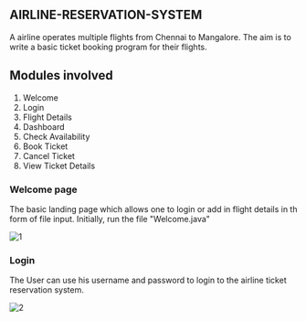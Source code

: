 ## AIRLINE-RESERVATION-SYSTEM

A airline operates multiple flights from Chennai to Mangalore. The aim is to write a basic
ticket booking program for their flights.

## Modules involved 
1) Welcome
2) Login
3) Flight Details
4) Dashboard
5) Check Availability
6) Book Ticket
7) Cancel Ticket
8) View Ticket Details

### Welcome page
The basic landing page which allows one to login or add in flight details in th form of file 
input. Initially, run the file "Welcome.java"

![1](https://user-images.githubusercontent.com/58515646/115336273-83144780-a1bc-11eb-880f-93a894985b2b.JPG)

### Login
The User can use his username and password to login to the airline ticket reservation system.

![2](https://user-images.githubusercontent.com/58515646/115336363-b7880380-a1bc-11eb-9c98-49a295448443.JPG)
